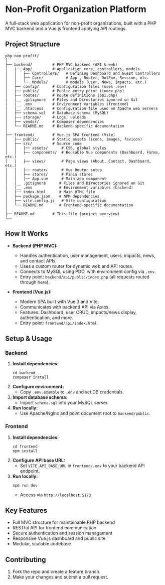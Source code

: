 
# Non-Profit Organization Platform

A full-stack web application for non-profit organizations, built with a PHP MVC backend and a Vue.js frontend applying API routings.

## Project Structure

```
php-non-profit/
│
├── backend/         # PHP MVC backend (API & web)
│   ├── App/         # Application core, controllers, models
│   │   ├── Controllers/   # Defining Dashboard and Guest Controllers
│   │   ├── Core/          # App , Router, DotEnv, Session, etc.
│   │   └── Models/        # models (User, News, Impacts, etc.)
│   ├── config/      # Configuration files (uses .env)
│   ├── public/      # Public entry point (index.php)
│   ├── routes/      # Route definitions (api.php)
|	|__ .gitignore   # Files and Directories ignored on Git
|	|__ .env         # Environment variables (frontend)
|	|__ .htaccess    # Configuration file used on Apache web servers
│   ├── schema.sql   # Database schema (MySQL)
│   ├── storage/     # Logs, uploads
│   ├── vendor/      # Composer dependencies
│   └── README.md    # Backend-specific documentation
│
├── frontend/        # Vue.js SPA frontend (Vite)
│   ├── public/      # Static assets (icons, images, favicon)
│   ├── src/         # Source code
│   │   ├── assets/      # CSS, global styles
│   │   ├── components/  # Reusable Vue components (Dashboard, Forms, etc.)
│   │   ├── views/       # Page views (About, Contact, Dashboard, etc.)
│   │   ├── router/      # Vue Router setup
│   │   ├── stores/      # Pinia stores
│   │   |── App.vue      # Main app component
|	|__ .gitignore   	# Files and Directories ignored on Git
|	|__ .env        	# Environment variables (backend)
│   ├── index.html   	# Main HTML file
│   ├── package.json 	# NPM dependencies
│   ├── vite.config.js   # Vite configuration
│   └── README.md    	# Frontend-specific documentation
│
├── README.md        # This file (project overview)
└── 
```

## How It Works

- **Backend (PHP MVC):**
  - Handles authentication, user management, users, impacts, news, and contact APIs.
  - Uses a custom router for dynamic web and API routes.
  - Connects to MySQL using PDO, with environment config via `.env`.
  - Entry point: `backend/api/public/index.php` (all requests routed through here).

- **Frontend (Vue.js):**
  - Modern SPA built with Vue 3 and Vite.
  - Communicates with backend API via Axios.
  - Features: Dashboard, user CRUD, impacts/news display, authentication, and more.
  - Entry point: `frontend/api/index.html`.

## Setup & Usage

### Backend

1. **Install dependencies:**
	```
	cd backend
	composer install
	```
2. **Configure environment:**
	- Copy `.env.example` to `.env` and set DB credentials.
3. **Import database schema:**
	- Import `schema.sql` into your MySQL server.
4. **Run locally:**
	- Use Apache/Nginx and point document root to `backend/public`.

### Frontend

1. **Install dependencies:**
	```
	cd frontend
	npm install
	```
2. **Configure API base URL:**
	- Set `VITE_API_BASE_URL` in `frontend/.env` to your backend API endpoint.
3. **Run locally:**
	```
	npm run dev
	```
	- Access via `http://localhost:5173`

## Key Features

- Full MVC structure for maintainable PHP backend
- RESTful API for frontend communication
- Secure authentication and session management
- Responsive Vue.js dashboard and public site
- Modular, scalable codebase

## Contributing

1. Fork the repo and create a feature branch.
2. Make your changes and submit a pull request.


